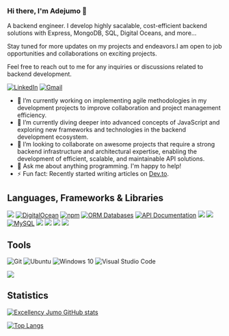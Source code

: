 ### Hi there, I'm Adejumo 👋

A backend engineer. I develop highly sacalable, cost-efficient backend solutions with Express, MongoDB, SQL, Digital Oceans, and more...

Stay tuned for more updates on my projects and endeavors.I am open to job opportunities and collaborations on exciting projects. 

Feel free to reach out to me for any inquiries or discussions related to backend development.

[![LinkedIn](https://img.shields.io/badge/linkedin-%230077B5.svg?&style=for-the-badge&logo=linkedin&logoColor=white)](https://www.linkedin.com/in/excellencyjumo)
[![Gmail](https://img.shields.io/badge/gmail-%23D14836.svg?&style=for-the-badge&logo=gmail&logoColor=white)](mailto:excellencejumo@outlook.com)

- 🔭 I’m currently working on implementing agile methodologies in my development projects to improve collaboration and project management efficiency.
- 🌱 I’m currently diving deeper into advanced concepts of JavaScript and exploring new frameworks and technologies in the backend development ecosystem.
- 👯 I’m looking to collaborate on awesome projects that require a strong backend infrastructure and architectural expertise, enabling the development of efficient, scalable, and maintainable API solutions.
- 💬 Ask me about anything programming. I'm happy to help!
- ⚡ Fun fact: Recently started writing articles on [Dev.to](https://dev.to/).

## Languages, Frameworks & Libraries
![](https://img.shields.io/badge/Express.js-000000?style=for-the-badge&logo=express&logoColor=white)
[![DigitalOcean](https://img.shields.io/badge/DigitalOcean-0080FF?style=for-the-badge&logo=digitalocean&logoColor=white)](https://www.digitalocean.com/)
[![npm](https://img.shields.io/badge/npm-CB3837?style=for-the-badge&logo=npm&logoColor=white)](https://www.npmjs.com/)
[![ORM Databases](https://img.shields.io/badge/ORM%20Databases-000000?style=for-the-badge&logo=database&logoColor=white)](https://example.com/orm-databases)
[![API Documentation](https://img.shields.io/badge/API%20Documentation-FF6C37?style=for-the-badge&logo=postman&logoColor=white)](https://example.com/api-documentation)
![](https://img.shields.io/badge/AWS-232F3E?style=for-the-badge&logo=amazon-aws&logoColor=white)
![](https://img.shields.io/badge/MongoDB-4EA94B?style=for-the-badge&logo=mongodb&logoColor=white)
[![MySQL](https://img.shields.io/badge/MySQL-4479A1?style=for-the-badge&logo=mysql&logoColor=white)](https://www.mysql.com/)
![](https://img.shields.io/badge/HTML5-E34F26?style=for-the-badge&logo=html5&logoColor=white)
![](https://img.shields.io/badge/JavaScript-F7DF1E?style=for-the-badge&logo=javascript&logoColor=black)
![](https://img.shields.io/badge/TypeScript-blue?style=for-the-badge&logo=typescript&logoColor=white)
![](https://img.shields.io/badge/Python-F7DF1E?style=for-the-badge&logo=python&logoColor=black)

## Tools
 <img alt="Git" src="https://img.shields.io/badge/git-%23F05033.svg?style=for-the-badge&logo=git&logoColor=white"/> <img alt="Ubuntu" src="https://img.shields.io/badge/Ubuntu-E95420?style=for-the-badge&logo=ubuntu&logoColor=white" /> <img alt="Windows 10" src="https://img.shields.io/badge/Windows-0078D6?style=for-the-badge&logo=windows&logoColor=white" /> <img alt="Visual Studio Code" src="https://img.shields.io/badge/VisualStudioCode-0078d7.svg?style=for-the-badge&logo=visual-studio-code&logoColor=white"/>

![](https://komarev.com/ghpvc/?username=excellencyjumo)

## Statistics

[![Excellency Jumo GitHub stats](https://github-readme-stats.vercel.app/api?username=excellencyjumo&count_private=true&show_icons=true&theme=radical)](https://github.com/excellencyjumo/github-readme-stats)

[![Top Langs](https://github-readme-stats.vercel.app/api/top-langs/?username=excellencyjumo&layout=compact&theme=radical)](https://github.com/excellencyjumo/github-readme-stats)
